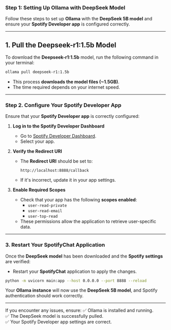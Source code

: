 ### **Step 1: Setting Up Ollama with DeepSeek Model**

Follow these steps to set up **Ollama** with the **DeepSeek 5B model** and ensure your **Spotify Developer app** is configured correctly.

---

## **1. Pull the Deepseek-r1:1.5b Model**
To download the **Deepseek-r1:1.5b** model, run the following command in your terminal:

```bash
ollama pull deepseek-r1:1.5b
```

- This process **downloads the model files (~1.5GB)**.
- The time required depends on your internet speed.

---

### **Step 2. Configure Your Spotify Developer App**
Ensure that your **Spotify Developer app** is correctly configured:

1. **Log in to the Spotify Developer Dashboard**  
   - Go to [Spotify Developer Dashboard](https://developer.spotify.com/dashboard).
   - Select your app.

2. **Verify the Redirect URI**  
   - The **Redirect URI** should be set to:  
     ```
     http://localhost:8888/callback
     ```
   - If it's incorrect, update it in your app settings.

3. **Enable Required Scopes**  
   - Check that your app has the following **scopes enabled**:  
     - `user-read-private`
     - `user-read-email`
     - `user-top-read`  
   - These permissions allow the application to retrieve user-specific data.

---

### **3. Restart Your SpotifyChat Application**
Once the **DeepSeek model** has been downloaded and the **Spotify settings** are verified:

- Restart your **SpotifyChat** application to apply the changes.

```bash
python -m uvicorn main:app --host 0.0.0.0 --port 8888 --reload
```

Your **Ollama instance** will now use the **DeepSeek 5B model**, and Spotify authentication should work correctly.

---

If you encounter any issues, ensure:
✅ Ollama is installed and running.  
✅ The DeepSeek model is successfully pulled.  
✅ Your Spotify Developer app settings are correct.
